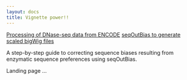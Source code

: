 ```yaml
---
layout: docs
title: Vignette power!!
---
```


<div id="sidebar">
<a href="part1.html">Processing of DNase-seq data from ENCODE</a>
<a href="part2.html">seqOutBias to generate scaled bigWig files</a>
</div>

A step-by-step guide to correcting sequence biases resulting from enzymatic sequence preferences
using seqOutBias.

Landing page ...
